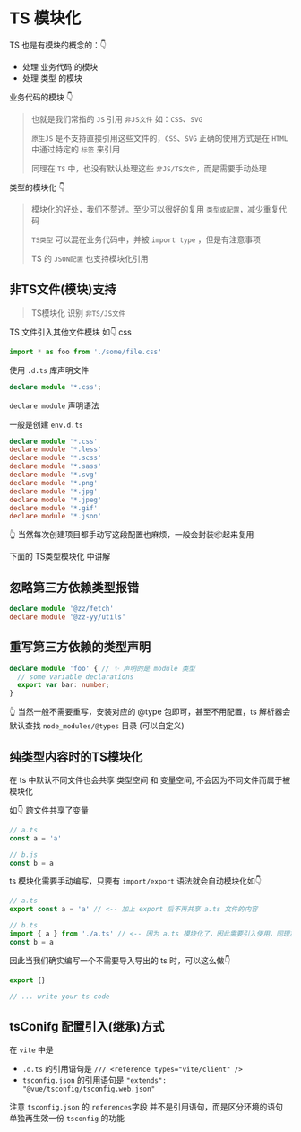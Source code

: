 # TS 模块化

TS 也是有模块的概念的：👇
- 处理 业务代码 的模块
- 处理 类型 的模块

业务代码的模块 👇

> 也就是我们常指的 `JS` 引用 `非JS文件` 如：`CSS`、`SVG`
> 
> `原生JS` 是不支持直接引用这些文件的，`CSS`、`SVG` 正确的使用方式是在 `HTML` 中通过特定的 `标签` 来引用
> 
> 同理在 `TS` 中，也没有默认处理这些 `非JS/TS文件`，而是需要手动处理

类型的模块化 👇

> 模块化的好处，我们不赘述。至少可以很好的复用 `类型或配置`，减少重复代码
> 
> `TS类型` 可以混在业务代码中，并被 `import type` ，但是有注意事项
> 
> TS 的 `JSON配置` 也支持模块化引用

## 非TS文件(模块)支持

> TS模块化 识别 `非TS/JS文件`

TS 文件引入其他文件模块 如👇 css
```js
import * as foo from './some/file.css'
```

使用 `.d.ts` 库声明文件
```ts
declare module '*.css';
```
`declare module` 声明语法

一般是创建 `env.d.ts`

```ts
declare module '*.css'
declare module '*.less'
declare module '*.scss'
declare module '*.sass'
declare module '*.svg'
declare module '*.png'
declare module '*.jpg'
declare module '*.jpeg'
declare module '*.gif'
declare module '*.json'
```
👆 当然每次创建项目都手动写这段配置也麻烦，一般会封装📦起来复用

下面的 TS类型模块化 中讲解

## 忽略第三方依赖类型报错

```ts
declare module '@zz/fetch'
declare module '@zz-yy/utils'
```

## 重写第三方依赖的类型声明

```ts
declare module 'foo' { // ✨ 声明的是 module 类型
  // some variable declarations
  export var bar: number;
}
```

👆 当然一般不需要重写，安装对应的 @type 包即可，甚至不用配置，ts 解析器会默认查找 `node_modules/@types` 目录 (可以自定义)

## 纯类型内容时的TS模块化

在 ts 中默认不同文件也会共享 类型空间 和 变量空间, 不会因为不同文件而属于被模块化

如👇  跨文件共享了变量
```ts
// a.ts
const a = 'a'

// b.js
const b = a
```

ts 模块化需要手动编写，只要有 `import/export` 语法就会自动模块化如👇

```ts
// a.ts
export const a = 'a' // <-- 加上 export 后不再共享 a.ts 文件的内容

// b.ts
import { a } from './a.ts' // <-- 因为 a.ts 模块化了，因此需要引入使用，同理加上 import 后 b.ts 文件内容也不再共享
const b = a
```

因此当我们确实编写一个不需要导入导出的 ts 时，可以这么做👇

```ts
export {}

// ... write your ts code
```

## tsConifg 配置引入(继承)方式

在 `vite` 中是

- `.d.ts` 的引用语句是 `/// <reference types="vite/client" />`
- `tsconfig.json` 的引用语句是 `"extends": "@vue/tsconfig/tsconfig.web.json"`

注意 `tsconfig.json` 的 `references`字段 并不是引用语句，而是区分环境的语句 单独再生效一份 `tsconfig` 的功能
